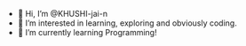 - 👋 Hi, I’m @KHUSHI-jai-n
- 👀 I’m interested in learning, exploring and obviously coding.
- 🌱 I’m currently learning Programming!


<!---
KHUSHI-jai-n/KHUSHI-jai-n is a ✨ special ✨ repository because its `README.md` (this file) appears on your GitHub profile.
You can click the Preview link to take a look at your changes.
--->
